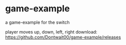 # game-example
a game-example for the switch

player moves up, down, left, right
download: https://github.com/Dontwait00/game-example/releases
